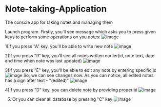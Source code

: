 # Note-taking-Application
The console app for taking notes and managing them


Launch program.
Firstly, you'll see message which asks you to press given keys to perform some operations on you notes:
![image](https://user-images.githubusercontent.com/101664066/210097846-a0b44626-9b96-4349-9579-bbd184e00a5f.png)

1)If you press "A" key, you'll be able to write new note
![image](https://user-images.githubusercontent.com/101664066/210097746-93cfeb5f-c8cc-4de8-9ab3-898002da043d.png)

2)If you press "R" key, you'll see all notes written earlier(id, note text, date and time when note was last updated)
![image](https://user-images.githubusercontent.com/101664066/210097783-0c27cd9d-bd3e-4efb-9274-293faf706cb7.png)

3)If you press "E" key, you'll be able to edit any note by entering specific id
![image](https://user-images.githubusercontent.com/101664066/210097949-e8c28f7c-78e9-4c00-807d-eabab505b383.png)
So, we can see changes now. As you can notice, all edited notes has a sign after text - "(edited)"
![image](https://user-images.githubusercontent.com/101664066/210097981-af8a781a-7b7a-4926-9266-a79cf9324745.png)

4)If you press "D" key, you can delete note by providing proper id
![image](https://user-images.githubusercontent.com/101664066/210098166-002f1167-6d6c-4dfb-a3ce-ad22c97aeb5e.png)

5) Or you can clear all database by pressing "C" key
![image](https://user-images.githubusercontent.com/101664066/210098255-a05fa68b-672d-4eed-b586-efca73580751.png)
